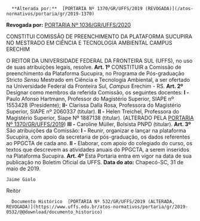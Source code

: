       **Alterada por:**  [PORTARIA Nº 1370/GR/UFFS/2019 (REVOGADA)](/atos-normativos/portaria/gr/2019-1370) 

 **Revogada por:**  [PORTARIA Nº 1036/GR/UFFS/2020](/atos-normativos/portaria/gr/2020-1036) 

   CONSTITUI COMISSÃO DE PREENCHIMENTO DA PLATAFORMA SUCUPIRA NO MESTRADO EM CIÊNCIA E TECNOLOGIA AMBIENTAL CAMPUS ERECHIM  

 O REITOR DA UNIVERSIDADE FEDERAL DA FRONTEIRA SUL (UFFS), no uso de suas atribuições legais, resolve.   **Art. 1º**  CONSTITUIR a Comissão de preenchimento da Plataforma Sucupira, no Programa de Pós-graduação Stricto *Sensu*  Mestrado em Ciência e Tecnologia Ambiental, a ser ofertado na Universidade Federal da Fronteira Sul, *Campus*  Erechim - RS.   **Art. 2º**  Designar como membros da referida Comissão, os seguintes docentes: **I -**  Paulo Afonso Hartmann, Professor do Magistério Superior, SIAPE nº 1553428 (Presidente); **II-**  Clarissa Dalla Rosa, Professora do Magistério Superior, SIAPE nº 2060337 (titular). **II -**  Helen Treichel, Professora do Magistério Superior, Siape Nº 1887138 (titular). (ALTERADO PELA [PORTARIA Nº 1370/GR/UFFS/2019](https://www.uffs.edu.br/atos-normativos/portaria/gr/2019-1370)) **III -**  Caroline Müller, Bolsista PNPD (titular).   **Art. 3º**  São atribuições da Comissão: **I -**  Reunir, organizar e lançar na plataforma Sucupira, com apoio da secretaria de pós-graduação, os dados referentes ao PPGCTA de cada ano. **II -**  Elaborar, com apoio do colegiado do curso, os textos que descrevem as atividades anuais do PPGCTA, a serem inseridos na Plataforma Sucupira.   **Art. 4º**  Esta Portaria entra em vigor na data de sua publicação no Boletim Oficial da UFFS.        **Data do ato:** Chapecó-SC, 31 de maio de 2019.   
 

    Jaime Giolo   
 Reitor 

      Documento Histórico  [PORTARIA Nº 532/GR/UFFS/2019 (ALTERADA, REVOGADA)](https://www.uffs.edu.br/atos-normativos/portaria/gr/2019-0532/@@download/documento_historico)     
      